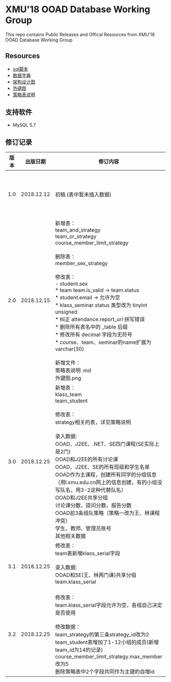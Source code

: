 # XMU'18 OOAD Database Working Group
This repo contains Public Releases and Offical Resources from XMU'18 OOAD Database Working Group

## Resources
 * [sql脚本](https://github.com/Black-W/DatabaseStandard/blob/master/sql/init.sql)
 * [数据字典](https://github.com/Black-W/DatabaseStandard/blob/master/%E6%95%B0%E6%8D%AE%E5%AD%97%E5%85%B8.md)
 * [架构设计图](https://raw.githubusercontent.com/Black-W/DatabaseStandard/master/%E6%9E%B6%E6%9E%84%E8%AE%BE%E8%AE%A1%E5%9B%BE.bmp)
 * [外键图](https://github.com/Black-W/DatabaseStandard/blob/master/%E5%A4%96%E9%94%AE%E5%9B%BE.png)
 * [策略表说明](https://github.com/Black-W/DatabaseStandard/blob/master/%E7%AD%96%E7%95%A5%E8%A1%A8%E8%AF%B4%E6%98%8E.md)

 ## 支持软件
 * MySQL 5.7

 ## 修订记录
| 版本 | 出版日期 | 修订内容 | 作者 | 
| --- | --- | --- | --- |
| 1.0 | 2018.12.12 | 初稿 (表中暂未插入数据)| 数据库标准组  |
| 2.0 | 2018.12.15 | 新增表：<br>team_and_strategy <br> team_or_strategy <br>course_member_limit_strategy <br> <br>删除表：<br>member_sex_strategy<br> <br>修改表：<br> - student.sex <br> * team team.is_valid -> team.status <br>  * student.email -> 允许为空 <br> * klass_seminar.status 类型改为 tinyint unsigned<br>* 纠正 attendance.report_url 拼写错误<br>* 删除所有表名中的 _table 后缀 <br> * 修改所有 decimal 字段为无符号 <br>* course、team、seminar的name扩展为varchar(30) <br> <br>新增文件：<br>策略表说明 .md <br>外键图.png| 数据库标准组  |
| 3.0 | 2018.12.25 | 新增表：<br>klass_team <br> team_student <br> <br>修改表：<br> strategy相关的表，详见策略说明 <br> <br> 录入数据:<br>OOAD、J2EE、.NET、SE四门课程(SE实际上是2门)<br>OOAD和J2EE的所有讨论课<br>OOAD、J2EE、SE的所有班级和学生名单<br> OOAD作为主课程，创建所有同学的分组信息（用l.xmu.edu.cn网上的信息创建，有的小组没写队名，用3-2这种代替队名）<br>OOAD和J2EE共享分组<br>讨论课分数，提问分数，报告分数 <br>OOAD前3条组队策略（策略一改为王、林课程冲突）<br>学生、教师、管理员账号<br>其他相关数据 <br> | 数据库标准组  |
| 3.1 | 2018.12.25 | 修改表：<br> team表新增klass_serial字段<br> <br> 录入数据:<br>OOAD和SE(王、林两门课)共享分组<br>team.klass_serial<br> <br> | 数据库标准组  |
| 3.2 | 2018.12.25 | 修改表：<br> team.klass_serial字段允许为空，各组自己决定是否使用<br><br>修改数据：<br> team_strategy的第三条strategy_id改为2<br> team_student表增加了1-12小组的成员(新增team_id为14的记录)<br>course_member_limit_strategy.max_member改为5<br>删除策略表中2个字段共同作为主键的自增id| 数据库标准组  |